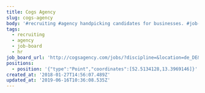 ```yaml
---
title: Cogs Agency
slug: cogs-agency
body: '#recruiting #agency handpicking candidates for businesses. #job-board #hr'
tags:
  - recruiting
  - agency
  - job-board
  - hr
job_board_url: 'http://cogsagency.com/jobs/?discipline=&location=de_DE&s='
positions:
  - position: '{"type":"Point","coordinates":[52.5134128,13.3969146]}'
created_at: '2018-01-27T14:56:07.489Z'
updated_at: '2019-06-16T10:36:08.535Z'
---
```


